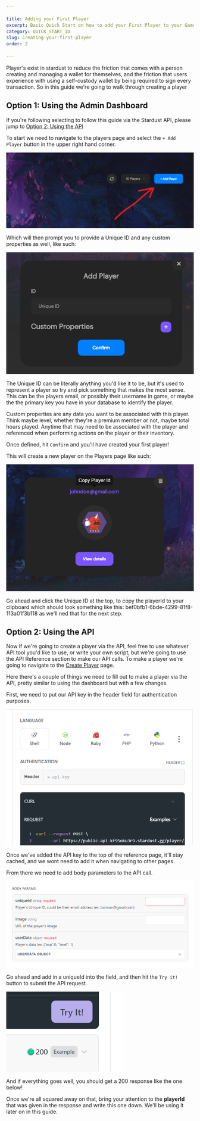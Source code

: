 ```yaml
---

title: Adding your First Player
excerpt: Basic Quick Start on how to add your First Player to your Game.
category: QUICK_START_ID
slug: creating-your-first-player
order: 2

---
```


Player's exist in stardust to reduce the friction that comes with a person creating and managing a wallet for themselves, and the friction that users experience with using a self-custody wallet by being required to sign every transaction. So in this guide we're going to walk through creating a player

## Option 1: Using the Admin Dashboard
If you're following selecting to follow this guide via the Stardust API, please jump to [Option 2: Using the API](#using-the-api)

To start we need to navigate to the players page and select the `+ Add Player` button in the upper right hand corner.

![Add Player](../images/guides/first_player/add_player.png)

Which will then prompt you to provide a Unique ID and any custom properties as well, like such:


![Create Player](../images/guides/first_player/create_player.png)

The Unique ID can be literally anything you'd like it to be, but it's used to represent a player so try and pick something that makes the most sense. This can be the players email, or possibly their username in game, or maybe the the primary key you have in your database to identify the player.

Custom properties are any data you want to be associated with this player. Think maybe level, whether they're a premium member or not, maybe total hours played. Anytime that may need to be associated with the player and referenced when performing actions on the player or their inventory.

Once defined, hit `Confirm` and you'll have created your first player!

This will create a new player on the Players page like such:

![Player ID](../images/guides/first_player/player_Id.png)

Go ahead and click the Unique ID at the top, to copy the playerId to your clipboard which should look something like this: bef0bfb1-6bde-4299-81f8-113a01f3b118 as we'll ned that for the next step.

## Option 2: Using the API<a name='using-the-api' ></a>

Now if we're going to create a player via the API, feel free to use whatever API tool you'd like to use, or write your own script, but we're going to use the API Reference section to make our API calls. To make a player we're going to navigate to the [Create Player](https://docs.stardust.gg/v0.0.0/reference/post_player-create) page.

Here there's a couple of things we need to fill out to make a player via the API, pretty similar to using the dashboard but with a few changes.

First, we need to put our API key in the header field for authentication purposes.

![Paste API Key](../images/guides/first_player/paste_api_key.png)

Once we've added the API key to the top of the reference page, it'll stay cached, and we wont need to add it when navigating to other pages.

From there we need to add body parameters to the API call.

![Body Params](../images/guides/first_player/populate_player_params.png)

Go ahead and add in a uniqueId into the field, and then hit the `Try it!` button to submit the API request.

![Try it](../images/guides/first_player/try_it.png)

And if everything goes well, you should get a 200 response like the one below! 

Once we're all squared away on that, bring your attention to the **playerId** that was given in the response and write this one down. We'll be using it later on in this guide.